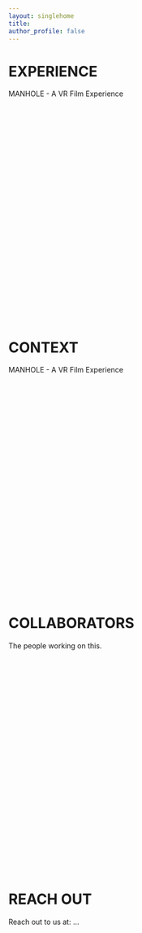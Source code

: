 ```yaml
---
layout: singlehome
title: 
author_profile: false
---
```


<a name="aboutinfo"></a>
# EXPERIENCE
MANHOLE - A VR Film Experience
<div style="height:400px; padding-top: 20px;">

</div>

<a name="aboutinfo"></a>
# CONTEXT
MANHOLE - A VR Film Experience
<div style="height:400px; padding-top: 20px;">

</div>

<a name="teaminfo"></a>
# COLLABORATORS
The people working on this.
<div style="height:400px; padding-top: 20px;">

</div>

<a name="contactinfo"></a>
# REACH OUT
Reach out to us at: ...
<div style="height:400px; padding-top: 20px;">

</div>

